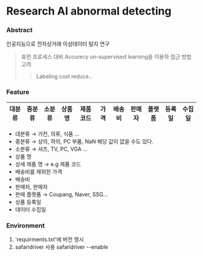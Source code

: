 # Research AI abnormal detecting

### Abstract
인공지능으로 전자상거래 이상데이터 탐지 연구
> 휴먼 프로세스 대비 Accurecy
> un-supervised learning을 이용하 접근 방법 고려
>> Labeling cost reduce..

### Feature
|대분류|중분류|소분류|상품명|제품코드|가격|배송비|판매자|플랫폼|등록일|수집일|  
|----|----|----|----|----|----|----|----|----|----|----|
- 대분류 → 가전, 의류, 식품 ...
- 중분류 → 상의, 하의, PC 부품, NaN 해당 값이 없을 수도 있다.
- 소분류 → 셔츠, TV, PC, VGA ...
- 상품 명
- 상세 제품 명 → e.g 제품 코드
- 배송비를 제외한 가격
- 배송비
- 판매처, 판매자
- 판매 플랫폼 → Coupang, Naver, SSG...
- 상품 등록일
- 데이터 수집일

### Environment
1. 'requirments.txt'에 버전 명시  
2. safaridriver 사용
    safaridriver --enable  
